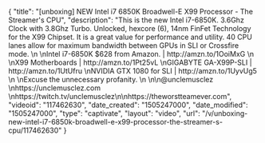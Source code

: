 {
    "title": "[unboxing] NEW Intel i7 6850K Broadwell-E X99 Processor - The Streamer's CPU",
    "description": "This is the new Intel i7-6850K. 3.6Ghz Clock with 3.8Ghz Turbo. Unlocked, hexcore (6), 14nm FinFet Technology for the X99 Chipset. It is a great value for performance and utility. 40 CPU lanes allow for maximum bandwidth between GPUs in SLI or Crossfire mode. \n    \nIntel i7-6850K $628 from Amazon. | http:\/\/amzn.to\/1OoiMxG  \n  \nX99 Motherboards | http:\/\/amzn.to\/1Pt25vL  \nGIGABYTE GA-X99P-SLI | http:\/\/amzn.to\/1UtUfru  \nNVIDIA GTX 1080 for SLI | http:\/\/amzn.to\/1UyvUg5  \n  \nExcuse the unnecessary profanity.  \n  \n\n@unclemusclez  \nhttps:\/\/unclemusclez.com  \nhttps:\/\/twitch.tv\/unclemusclez\n\nhttps:\/\/theworstteamever.com",
    "videoid": "117462630",
    "date_created": "1505247000",
    "date_modified": "1505247000",
    "type": "captivate",
    "layout": "video",
    "url": "\/v\/unboxing-new-intel-i7-6850k-broadwell-e-x99-processor-the-streamer-s-cpu\/117462630"
}